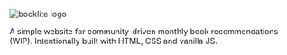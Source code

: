 ![booklite logo](https://github.com/vamelnyk/booklite/assets/3129309/ef704349-579b-4399-8ed2-e38e4be1099b)

A simple website for community-driven monthly book recommendations (WIP). Intentionally built with HTML, CSS and vanilla JS.

